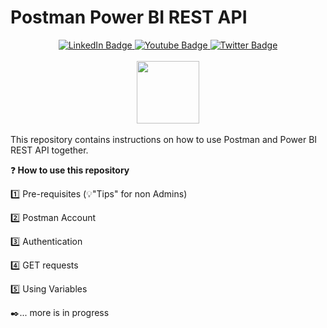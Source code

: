 # Postman Power BI REST API
<div id="badges"  align="center">
  <a href="https://www.linkedin.com/in/k-borchert/">
    <img src="https://img.shields.io/badge/LinkedIn-blue?style=for-the-badge&logo=linkedin&logoColor=white" alt="LinkedIn Badge"/>
  </a>
  <a href="https://www.youtube.com/channel/UC6nEaIKn3ffJG6otCqNSMlA">
    <img src="https://img.shields.io/badge/YouTube-red?style=for-the-badge&logo=youtube&logoColor=white" alt="Youtube Badge"/>
  </a>
  <a href="https://twitter.com/Mirrortears">
    <img src="https://img.shields.io/badge/Twitter-blue?style=for-the-badge&logo=twitter&logoColor=white" alt="Twitter Badge"/>
  </a>
    </a></div>
    <br>
<div id="header" align="center">
  <img src="https://media.giphy.com/media/5vlqsvkApaFjtvL6CZ/giphy.gif" width="100"/>
</div>
<br>
This repository contains instructions on how to use Postman and Power BI REST API together.<p>

❓<b> How to use this repository</b><p>

1️⃣ Pre-requisites (💡"Tips" for non Admins)<p>
2️⃣ Postman Account<p>
3️⃣ Authentication <p>
4️⃣ GET requests <p>
5️⃣ Using Variables <p>

✒️... more is in progress
